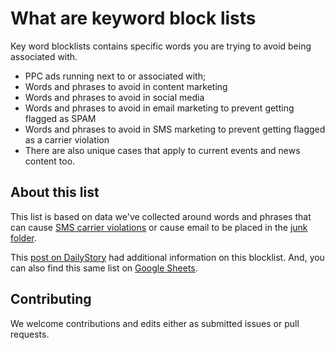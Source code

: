# What are keyword block lists
Key word blocklists contains specific words you are trying to avoid being associated with.

- PPC ads running next to or associated with;
- Words and phrases to avoid in content marketing
- Words and phrases to avoid in social media
- Words and phrases to avoid in email marketing to prevent getting flagged as SPAM
- Words and phrases to avoid in SMS marketing to prevent getting flagged as a carrier violation
- There are also unique cases that apply to current events and news content too.

## About this list
This list is based on data we've collected around words and phrases that can cause [SMS carrier violations](https://www.dailystory.com/blog/carrier-violations-what-to-avoid-doing-during-sms-text-marketing/) or cause email to be placed in the [junk folder](https://www.dailystory.com/blog/inbox-placement-9-tips-to-help-your-email-get-seen/).

This [post on DailyStory](https://www.dailystory.com/blog/keyword-blocklists-what-they-do-and-whether-you-should-use-them/) had additional information on this blocklist. And, you can also find this same list on [Google Sheets](https://docs.google.com/spreadsheets/d/1nngfFIQFSGMfdqxoxjgQhHhsRF-VVATHkxidfRWym04/edit?usp=sharing).

## Contributing
We welcome contributions and edits either as submitted issues or pull requests.

